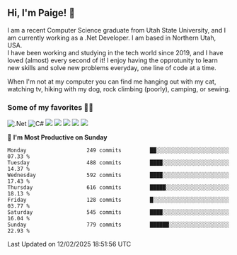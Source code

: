 ## Hi, I'm Paige! :vulcan_salute:

I am a recent Computer Science graduate from Utah State University, and I am currently working as a .Net Developer. I am based in Northern Utah, USA. \
I have been working and studying in the tech world since 2019, and I have loved (almost) every second of it! I enjoy having the opprotunity to learn new skills and solve new problems everyday, one line of code at a time.  

When I'm not at my computer you can find me hanging out with my cat, watching tv, hiking with my dog, rock climbing (poorly), camping, or sewing.  

### Some of my favorites :woman_technologist:
![.Net](https://img.shields.io/badge/.NET-5C2D91?style=for-the-badge&logo=.net&logoColor=white)
![C#](https://img.shields.io/badge/c%23-%23239120.svg?style=for-the-badge&logo=csharp&logoColor=white)
![](https://img.shields.io/badge/Laravel-FF2D20?style=for-the-badge&logo=laravel&logoColor=white) 
![](https://img.shields.io/badge/PHP-777BB4?style=for-the-badge&logo=php&logoColor=white)
![](https://img.shields.io/badge/Vue.js-35495E?style=for-the-badge&logo=vuedotjs&logoColor=4FC08D) 
![](https://img.shields.io/badge/MySQL-005C84?style=for-the-badge&logo=mysql&logoColor=white) 
![](https://img.shields.io/badge/Tailwind_CSS-38B2AC?style=for-the-badge&logo=tailwind-css&logoColor=white) 


<!--START_SECTION:waka-->
📅 **I'm Most Productive on Sunday** 

```text
Monday                   249 commits         ██░░░░░░░░░░░░░░░░░░░░░░░   07.33 % 
Tuesday                  488 commits         ████░░░░░░░░░░░░░░░░░░░░░   14.37 % 
Wednesday                592 commits         ████░░░░░░░░░░░░░░░░░░░░░   17.43 % 
Thursday                 616 commits         █████░░░░░░░░░░░░░░░░░░░░   18.13 % 
Friday                   128 commits         █░░░░░░░░░░░░░░░░░░░░░░░░   03.77 % 
Saturday                 545 commits         ████░░░░░░░░░░░░░░░░░░░░░   16.04 % 
Sunday                   779 commits         ██████░░░░░░░░░░░░░░░░░░░   22.93 % 
```



 Last Updated on 12/02/2025 18:51:56 UTC
<!--END_SECTION:waka-->
